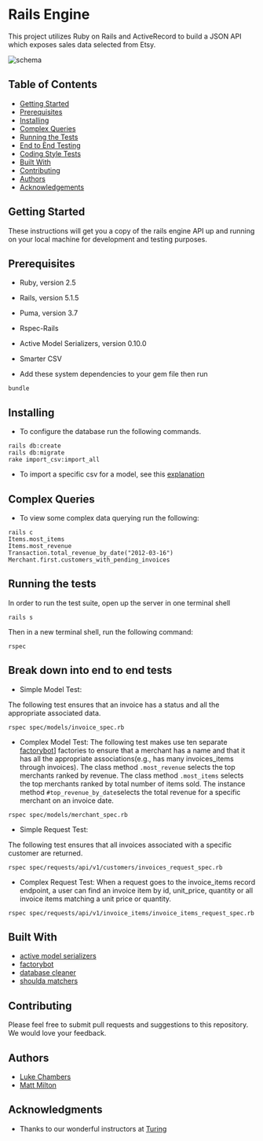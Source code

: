 # Rails Engine

This project utilizes Ruby on Rails and ActiveRecord to build a JSON API which exposes sales data selected from Etsy.

![schema](https://i.imgur.com/gzoHyeR.png)

## Table of Contents
- [Getting Started](#getting-started)
- [Prerequisites](#prequisites)
- [Installing](#installing)
- [Complex Queries](#complex-querying)
- [Running the Tests](#running-the-tests)
- [End to End Testing](#break-down-into-end-to-end-tests)
- [Coding Style Tests](#and-coding-style-tests)
- [Built With](#built-with)
- [Contributing](#contributing)
- [Authors](#authors)
- [Acknowledgements](#acknowledgments)

## Getting Started

These instructions will get you a copy of the rails engine API up and running on your local machine for development and testing purposes.

## Prerequisites


* Ruby, version 2.5
* Rails, version 5.1.5
* Puma, version 3.7
* Rspec-Rails
* Active Model Serializers, version 0.10.0
* Smarter CSV

* Add these system dependencies to your gem file then run

```
bundle
```

## Installing

* To configure the database run the following commands.

```
rails db:create
rails db:migrate
rake import_csv:import_all
```
* To import a specific csv for a model, see this [explanation](https://github.com/lnchambers/rails_engine/blob/master/csv_import.md)

## Complex Queries

* To view some complex data querying run the following:

```
rails c
Items.most_items
Items.most_revenue
Transaction.total_revenue_by_date("2012-03-16")
Merchant.first.customers_with_pending_invoices

```


## Running the tests
In order to run the test suite, open up the server in one terminal shell
```
rails s
```
Then in a new terminal shell, run the following command:
```
rspec
```

## Break down into end to end tests

* Simple Model Test:

The following test ensures that an invoice has a status and all the appropriate associated data.

```
rspec spec/models/invoice_spec.rb
```

* Complex Model Test:
The following test makes use ten separate [factorybot](https://github.com/thoughtbot/factory_bot)] factories to ensure that a merchant has a name and that it has all the appropriate associations(e.g., has many invoices_items through invoices). The class method ```.most_revenue``` selects the top merchants ranked by revenue. The class method ```.most_items``` selects the top merchants ranked by total number of items sold. The instance method ```#top_revenue_by_date```selects the total revenue for a specific merchant on an invoice date.

```
rspec spec/models/merchant_spec.rb
```

* Simple Request Test:

The following test ensures that all invoices associated with a specific customer are returned.

```
rspec spec/requests/api/v1/customers/invoices_request_spec.rb
```


* Complex Request Test:
When a request goes to the invoice_items record endpoint, a user can find an invoice item by id, unit_price, quantity or all invoice items matching a unit price or quantity.

```
rspec spec/requests/api/v1/invoice_items/invoice_items_request_spec.rb
```


## Built With

* [active model serializers](https://github.com/rails-api/active_model_serializers)
* [factorybot](https://github.com/thoughtbot/factory_bot)
* [database cleaner](https://github.com/DatabaseCleaner/database_cleaner)
* [shoulda matchers](https://github.com/thoughtbot/shoulda-matchers)


## Contributing

Please feel free to submit pull requests and suggestions to this repository. We would love your feedback.

## Authors

* [Luke Chambers](ttps://github.com/lnchambers)
* [Matt Milton](https://github.com/mgmilton)


## Acknowledgments

* Thanks to our wonderful instructors at [Turing](https://github.com/turingschool)
